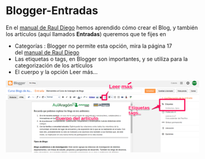 
# Blogger-Entradas

En el [manual de Raul Diego](http://www.rauldiego.es/manual-blogger/) hemos aprendido cómo crear el Blog, y también los artículos (aquí llamados **Entradas**) queremos que te fijes en 

- Categorías : Blogger no permite esta opción, mira la página 17 del [manual de Raul Diego](http://www.rauldiego.es/manual-blogger/)
- Las etiquetas o tags, en Blogger son importantes, y se utiliza para la categorización de los artículos
- El cuerpo y la opción Leer más...



![](img/bloger-articulo.png)

